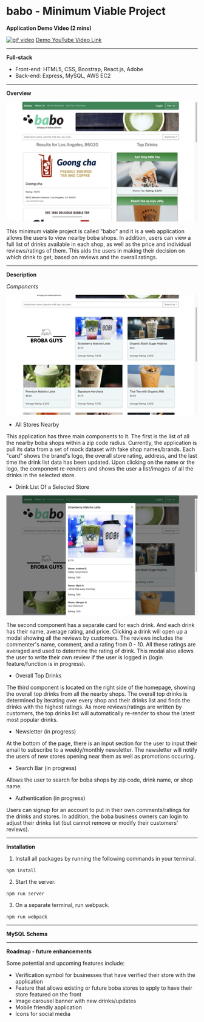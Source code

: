 # babo - Minimum Viable Project

**Application Demo Video (2 mins)**

[![gif video](https://media4.giphy.com/media/gV1hUZqd9zdeOpCFCH/giphy.gif)](https://www.youtube.com/watch?v=iqsAlkkk-k4)
[Demo YouTube Video Link](https://www.youtube.com/watch?v=iqsAlkkk-k4)

---

**Full-stack**
* Front-end: HTML5, CSS, Boostrap, React.js, Adobe
* Back-end: Express, MySQL, AWS EC2
---

**Overview**

![homepage](https://github.com/Louis-La/mvp-babo/blob/main/babo-homepage.png)

This minimum viable project is called "babo" and it is a web application allows the users to view nearby boba shops. In addition, users can view a full list of drinks available in each shop, as well as the price and individual reviews/ratings of them. This aids the users in making their decision on which drink to get, based on reviews and the overall ratings.

---

**Description**

*Components*

![store](https://github.com/Louis-La/mvp-babo/blob/main/store-page.png)

* All Stores Nearby

This application has three main components to it. The first is the list of all the nearby boba shops within a zip code radius. Currently, the application is pull its data from a set of mock dataset with fake shop names/brands. Each "card" shows the brand's logo, the overall store rating, address, and the last time the drink list data has been updated. Upon clicking on the name or the logo, the component re-renders and shows the user a list/images of all the drinks in the selected store.

* Drink List Of a Selected Store

![rating](https://github.com/Louis-La/mvp-babo/blob/main/drink-ratings.png)

The second component has a separate card for each drink. And each drink has their name, average rating, and price. Clicking a drink will open up a modal showing all the reviews by customers. The reviews includes the commenter's name, comment, and a rating from 0 - 10. All these ratings are averaged and used to determine the rating of drink. This modal also allows the user to write their own review if the user is logged in (login feature/function is in progress).

* Overall Top Drinks

The third component is located on the right side of the homepage, showing the overall top drinks from all the nearby shops. The overall top drinks is determined by iterating over every shop and their drinks list and finds the drinks with the highest ratings. As more reviews/ratings are written by customers, the top drinks list will automatically re-render to show the latest most popular drinks.

* Newsletter (in progress)

At the bottom of the page, there is an input section for the user to input their email to subscribe to a weekly/monthly newsletter. The newsletter will notify the users of new stores opening near them as well as promotions occuring.

* Search Bar (in progress)

Allows the user to search for boba shops by zip code, drink name, or shop name.

* Authentication (in progress)

Users can signup for an account to put in their own comments/ratings for the drinks and stores. In addition, the boba business owners can login to adjust their drinks list (but cannot remove or modify their customers' reviews).

---

**Installation**

1) Install all packages by running the following commands in your terminal.
```
npm install
```
2) Start the server.
```
npm run server
```
3) On a separate terminal, run webpack.
```
npm run webpack
```

---

**MySQL Schema**

---

**Roadmap - future enhancements**

Some potential and upcoming features include:
* Verification symbol for businesses that have verified their store with the application
* Feature that allows existing or future boba stores to apply to have their store featured on the front
* Image carousel banner with new drinks/updates
* Mobile friendly application
* Icons for social media
